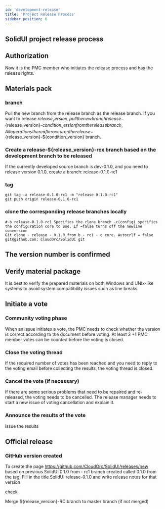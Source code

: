 ```yaml
---
id: 'development-release'
title: 'Project Release Process'
sidebar_position: 6
---
```


SolidUI project release process
-------------------------

## Authorization

Now it is the PMC member who initiates the release process and has the release rights.

## Materials pack
### branch
Pull the new branch from the release branch as the release branch. If you want to release ${release_version}, pull the new branch release-${release_version}-${condition_version} from the release branch, All operations thereafter occur on the release-${release_version}-${condition_version} branch.

### Create a release-${release_version}-rcx branch based on the development branch to be released

If the currently developed source branch is dev-0.1.0, and you need to release version 0.1.0, create a branch: release-0.1.0-rc1

### tag

```
git tag -a release-0.1.0-rc1 -m "release 0.1.0-rc1"
git push origin release-0.1.0-rc1
```

### clone the corresponding release branches locally
```shell
#-b release-0.1.0-rc1 Specifies the clone branch -c(config) specifies the configuration core to use. Lf =false turns off the newline conversion
Git clone - release - 0.1.0 from b - rc1 - c core. Autocrlf = false git@github.com: CloudOrc/SolidUI git
```

## The version number is confirmed

## Verify material package

It is best to verify the prepared materials on both Windows and UNIx-like systems to avoid system compatibility issues such as line breaks

## Initiate a vote

### Community voting phase

When an issue initiates a vote, the PMC needs to check whether the version is correct according to the document before voting. At least 3 +1 PMC member votes can be counted before the voting is closed.

### Close the voting thread

If the required number of votes has been reached and you need to reply to the voting email before collecting the results, the voting thread is closed.

### Cancel the vote (if necessary)

If there are some serious problems that need to be repaired and re-released, the voting needs to be cancelled. The release manager needs to start a new issue of voting cancellation and explain it.

### Announce the results of the vote

issue the results

## Official release

### GitHub version created

To create the page https://github.com/CloudOrc/SolidUI/releases/new based on previous SolidUI 0.1.0 from - rc1 branch created called 0.1.0 from the tag, Fill in the title SolidUI release-0.1.0 and write release notes for that version

check

Merge ${release_version}-RC branch to master branch (if not merged)